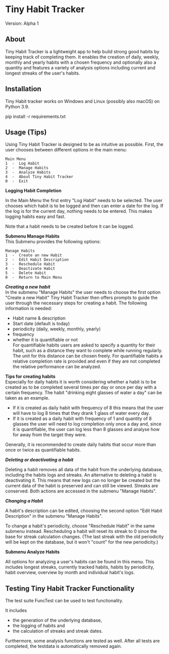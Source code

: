 # Tiny Habit Tracker
Version: Alpha 1

## About
Tiny Habit Tracker is a lightweight app to help build strong good habits by keeping track of completing them.
It enables the creation of daily, weekly, monthly and yearly habits with a chosen frequency and optionally also a 
quantity and features a variety of analysis options including current and longest streaks of the user's habits. 

## Installation
Tiny Habit tracker works on Windows and Linux (possibly also macOS) on Python 3.9.

pip install -r requirements.txt


## Usage (Tips)
Using Tiny Habit Tracker is designed to be as intuitive as possible. 
First, the user chooses between different options in the main menu:

`Main Menu` \
`1  -  Log Habit`\
`2  -  Manage Habits`\
`3  -  Analyze Habits`\
`4  -  About Tiny Habit Tracker`\
`0  -  Exit`


**Logging Habit Completion**

In the Main Menu the first entry "Log Habit" needs to be selected. The user chooses which habit is to be logged and 
then can enter a date for the log. If the log is for the current day, nothing needs to be entered.
This makes logging habits easy and fast.

Note that a habit needs to be created before it can be logged.


**Submenu Manage Habits**\
This Submenu provides the following options:

`Manage Habits`\
`1  -  Create an new Habit`\
`2  -  Edit Habit Description`\
`3  -  Reschedule Habit`\
`4  -  Deactivate Habit`\
`5  -  Delete Habit`\
`0  -  Return to Main Menu`


_**Creating a new habit**_\
In the submenu "Manage Habits" the user needs to choose the first option "Create a new Habit"
Tiny Habit Tracker then offers prompts to guide the user through the necessary steps for creating a habit. 
The following information is needed:
* Habit name & description
* Start date (default is today)
* periodicity (daily, weekly, monthly, yearly)
* frequency
* whether it is quantifiable or not\
For quantifiable habits users are asked to specify a quantity for their habit, such as a distance they want to complete while 
running regularly. The unit for this distance can be chosen freely.
For quantifiable habits a relative completion rate is provided and even if they are not completed the relative performance can be analyzed.

**Tips for creating habits**\
Especially for daily habits it is worth considering whether a habit is to be created as to be completed several times 
per day or once per day with a certain frequency. 
The habit "drinking eight glasses of water a day" can be taken as an example.
* If it is created as daily habit with frequency of 8 this means that the user will have to log 8 times that they drank 
1 glass of water every day. 
* If it is created as a daily habit with frequency of 1 and quantity of 8 glasses the user will need to log completion 
only once a day and, since it is quantifiable, the user can log less than 8 glasses and analyse how for away from the 
target they were. 

Generally, it is recommended to create daily habits that occur more than once or twice as quantifiable habits. 


_**Deleting or deactivating a habit**_

Deleting a habit removes all data of the habit from the underlying database, including the habits logs and streaks. 
An alternative to deleting a habit is deactivating it. This means that new logs can no longer be created but the current 
data of the habit is preserved and can still be viewed. Streaks are conserved.
Both actions are accessed in the submenu "Manage Habits".

_**Changing a Habit**_

A habit's description can be edited, choosing the second option "Edit Habit Description" in the submenu "Manage Habits".

To change a habit's periodicity, choose "Reschedule Habit" in the same submenu instead. Rescheduling a habit will reset 
its streak to 0 since the base for streak calculation changes. (The last streak with the old periodicity will be kept 
on the database, but it won't "count" for the new periodicity.)

**Submenu Analyze Habits**

All options for analyzing a user's habits can be found in this menu.
This includes longest streaks, currently tracked habits, habits by periodicity, habit overview, overview by month and 
individual habit's logs.

## Testing Tiny Habit Tracker Functionality
The test suite FuncTest can be used to test functionality. 

It includes 
* the generation of the underlying database, 
* the logging of habits and 
* the calculation of streaks and streak dates. 

Furthermore, some analysis functions are tested 
as well. After all tests are completed, the testdata is automatically removed again.